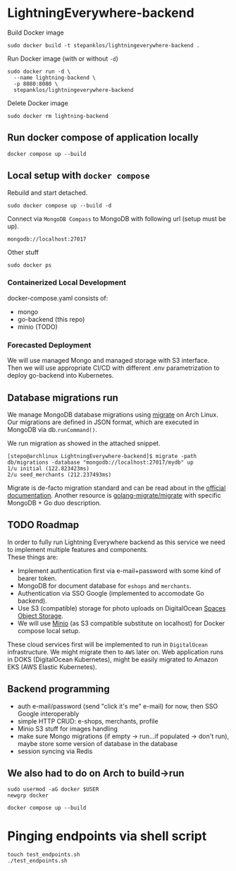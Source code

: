 # LightningEverywhere-backend
Build Docker image
```
sudo docker build -t stepanklos/lightningeverywhere-backend .
```
Run Docker image (with or without `-d`)
```
sudo docker run -d \
  --name lightning-backend \
  -p 8080:8080 \
  stepanklos/lightningeverywhere-backend
```
Delete Docker image
```
sudo docker rm lightning-backend
```

## Run docker compose of application locally
```
docker compose up --build
```
## Local setup with `docker compose`   
Rebuild and start detached.
```
sudo docker compose up --build -d
```  
Connect via `MongoDB Compass` to MongoDB with following url (setup must be up).
```
mongodb://localhost:27017
```  
Other stuff
```
sudo docker ps
```  
### Containerized Local Development
docker-compose.yaml consists of:
- mongo
- go-backend (this repo)
- minio (TODO)
### Forecasted Deployment  
We will use managed Mongo and managed storage with S3 interface.  
Then we will use appropriate CI/CD with different .env parametrization to deploy go-backend into Kubernetes. 

## Database migrations run
We manage MongoDB database migrations using [migrate](https://aur.archlinux.org/packages/migrate) on Arch Linux. Our migrations are defined in JSON format, which are executed in MongoDB via db.`runCommand()`.  

We run migration as showed in the attached snippet.  
```
[stepo@archlinux LightningEverywhere-backend]$ migrate -path db/migrations -database "mongodb://localhost:27017/mydb" up
1/u initial (122.823423ms)
2/u seed_merchants (212.237493ms)
```  
Migrate is de-facto migration standard and can be read about in the [official documentation](https://pkg.go.dev/github.com/golang-migrate/migrate/v4@v4.18.3#section-readme). Another resource is [golang-migrate/migrate](https://github.com/golang-migrate/migrate/blob/v4.18.3/database/mongodb/README.md) with specific MongoDB + Go duo description.
## TODO Roadmap
In order to fully run Lightning Everywhere backend as this service we need to implement multiple features and components.  
These things are: 
- Implement authentication first via e-mail+password with some kind of bearer token. 
- MongoDB for document database for `eshops` and `merchants`.
- Authentication via SSO Google (implemented to accomodate Go backend).
- Use S3 (compatible) storage for photo uploads on DigitalOcean [Spaces Object Storage](https://www.digitalocean.com/products/spaces).
- We will use [Minio](https://github.com/minio/minio) (as S3 compatible substitute on localhost) for Docker compose local setup.

These cloud services first will be implemented to run in `DigitalOcean` infrastructure. We might migrate then to `AWS` later on. Web application runs in DOKS (DigitalOcean Kubernetes), might be easily migrated to Amazon EKS (AWS Elastic Kubernetes).  

## Backend programming
- auth e-mail/password (send "click it's me" e-mail) for now, then SSO Google interoperably
- simple HTTP CRUD: e-shops, merchants, profile
- Minio S3 stuff for images handling
- make sure Mongo migrations (if empty -> run...if populated -> don't run), maybe store some version of database in the database
- session syncing via Redis

## We also had to do on Arch to build->run
```
sudo usermod -aG docker $USER
newgrp docker

docker compose up --build
```

# Pinging endpoints via shell script
```
touch test_endpoints.sh
./test_endpoints.sh
```
